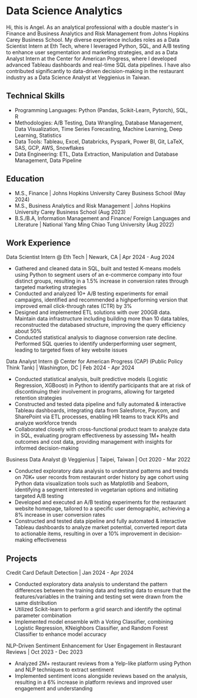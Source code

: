# Data Science Analytics

Hi, this is Angel. As an analytical professional with a double master's in Finance and Business Analytics and Risk Management from Johns Hopkins Carey Business School. My diverse experience includes roles as a Data Scientist Intern at Eth Tech, where I leveraged Python, SQL, and A/B testing to enhance user segmentation and marketing strategies, and as a Data Analyst Intern at the Center for American Progress, where I developed advanced Tableau dashboards and real-time SQL data pipelines. I have also contributed significantly to data-driven decision-making in the restaurant industry as a Data Science Analyst at Veggienius in Taiwan.


Technical Skills
----
- Programming Languages: Python (Pandas, Scikit-Learn, Pytorch), SQL, R
- Methodologies: A/B Testing, Data Wrangling, Database Management, Data Visualization, Time Series Forecasting, Machine Learning, Deep Learning, Statistics
- Data Tools: Tableau, Excel, Databricks, Pyspark, Power BI, Git, LaTeX, SAS, GCP, AWS, Snowflakes
- Data Engineering:  ETL, Data Extraction, Manipulation and Database Management, Data Pipeline

## Education
- M.S., Finance | Johns Hopkins University Carey Business School (May 2024)
- M.S., Business Analytics and Risk Management | Johns Hopkins University Carey Business School (Aug 2023)
- B.S./B.A, Information Management and Finance/ Foreign Languages and Literature | National Yang Ming Chiao Tung University (Aug 2022)

## Work Experience

Data Scientist Intern @ Eth Tech | Newark, CA | Apr 2024 - Aug 2024
- Gathered and cleaned data in SQL, built and tested K-means models using Python to segment users of an e-commerce company into four distinct groups, resulting in a 1.5% increase in conversion rates through targeted marketing strategies
- Conducted and analyzed 10+ A/B testing experiments for email campaigns, identified and recommended a highperforming version that improved email click-through rates (CTR) by 3%
- Designed and implemented ETL solutions with over 200GB data. Maintain data infrastructure including building more than 10 data tables, reconstructed the databased structure, improving the query efficiency about 50%
- Conducted statistical analysis to diagnose conversion rate decline. Performed SQL queries to identify underperforming user segment, leading to targeted fixes of key website issues

Data Analyst Intern @ Center for American Progress (CAP) (Public Policy Think Tank) | Washington, DC | Feb 2024 - Apr 2024

- Conducted statistical analysis, built predictive models (Logistic Regression, XGBoost) in Python to identify participants that are at risk of discontinuing their involvement in programs, allowing for targeted retention strategies
- Constructed and tested data pipeline and fully automated & interactive Tableau dashboards, integrating data from Salesforce, Paycom, and SharePoint via ETL processes, enabling HR teams to track KPIs and analyze workforce trends
- Collaborated closely with cross-functional product team to analyze data in SQL, evaluating program effectiveness by assessing 1M+ health outcomes and cost data, providing management with insights for informed decision-making

Business Data Analyst @ Veggienius | Taipei, Taiwan | Oct 2020 - Mar 2022

- Conducted exploratory data analysis to understand patterns and trends on 70K+ user records from restaurant order history by age cohort using Python data visualization tools such as Matplotlib and Seaborn, identifying a segment interested in vegetarian options and initiating targeted A/B testing
- Developed and executed an A/B testing experiments for the restaurant website homepage, tailored to a specific user demographic, achieving a 8% increase in user conversion rates
- Constructed and tested data pipeline and fully automated & interactive Tableau dashboards to analyze market potential, converted report data to actionable items, resulting in over a 10% improvement in decision-making effectiveness

## Projects
Credit Card Default Detection | Jan 2024 - Apr 2024
- Conducted exploratory data analysis to understand the pattern differences between the training data and testing data to ensure that the features/variables in the training and testing set were drawn from the same distribution
- Utilized Scikit-learn to perform a grid search and identify the optimal parameter combination
- Implemented model ensemble with a Voting Classifier, combining Logistic Regression, KNeighbors Classifier, and Random Forest Classifier to enhance model accuracy
  
NLP-Driven Sentiment Enhancement for User Engagement in Restaurant Reviews | Oct 2023 - Dec 2023
- Analyzed 2M+ restaurant reviews from a Yelp-like platform using Python and NLP techniques to extract sentiment
- Implemented sentiment icons alongside reviews based on the analysis, resulting in a 6% increase in platform reviews
and improved user engagement and understanding
